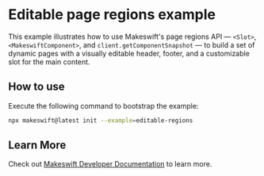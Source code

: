 # Editable page regions example

This example illustrates how to use Makeswift's page regions API — `<Slot>`, `<MakeswiftComponent>`, and `client.getComponentSnapshot` — to build a set of dynamic pages with a visually editable header, footer, and a customizable slot for the main content.

## How to use

Execute the following command to bootstrap the example:

```bash
npx makeswift@latest init --example=editable-regions
```

## Learn More

Check out [Makeswift Developer Documentation](https://docs.makeswift.com) to learn more.
